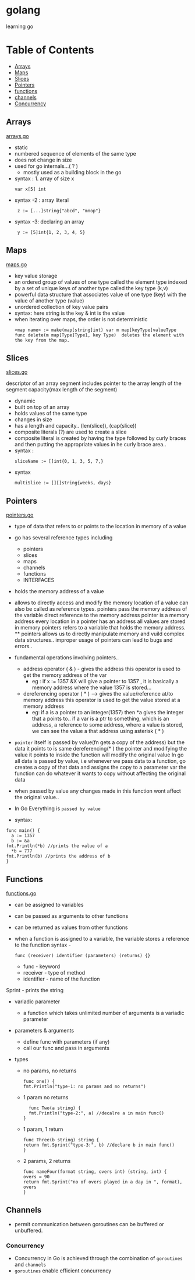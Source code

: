 # golang

learning go

# Table of Contents

- [Arrays](#arrays)
- [Maps](#maps)
- [Slices](#slices)
- [Pointers](#pointers)
- [functions](#functions)
- [channels](#channels)
- [Concurrency](#concurrency)

## Arrays

[arrays.go](https://github.com/deepakgudla/golang/blob/main/Fundamentals/arrays.go)

- static
- numbered sequence of elements of the same type
- does not change in size
- used for go internals...( ? )
  - mostly used as a building block in the go
- syntax : 1. array of size x
  ```golang
  var x[5] int
  ```
- syntax -2 : array literal
  ```golang
   z := [...]string{"abcd", "mnop"}
  ```
- syntax -3: declaring an array
  ```golang
   y := [5]int{1, 2, 3, 4, 5}
  ```

## Maps

[maps.go](https://github.com/deepakgudla/golang/blob/main/Fundamentals/maps.go)

- key value storage
- an ordered group of values of one type called the element type indexed by a set of unique keys of another type called the key type (k,v)
- powerful data structure that associates value of one type (key) with the value of another type (value)
- unordered collection of key value pairs
- syntax: here string is the key & int is the value
- when iterating over maps, the order is not deterministic
  ```golang
  <map name> := make(map[string]int) var m map[keyType]valueType
  func delete(m map[Type]Type1, key Type)  deletes the element with the key from the map.
  ``` 

## Slices

[slices.go](https://github.com/deepakgudla/golang/blob/main/Fundamentals/slices.go)

descriptor of an array segment
includes pointer to the array
length of the segment
capacity(max length of the segment)

- dynamic
- built on top of an array
- holds values of the same type
- changes in size
- has a length and capacity.. (len(slice)), (cap(slice)) 
- composite literals (?) are used to create a slice
- composite literal is created by having the type followed by curly braces and then putting the appropriate values in he curly brace area..
- syntax :
  ```golang
  sliceName := []int{0, 1, 3, 5, 7,}
  ```
- syntax
  ```golang
  multiSlice := [][]string{weeks, days}
  ```

## Pointers

[pointers.go](https://github.com/deepakgudla/golang/blob/main/Fundamentals/pointers.go)

- type of data that refers to or points to the location in memory of a value
- go has several reference types including

  - pointers
  - slices
  - maps
  - channels
  - functions
  - INTERFACES

- holds the memory address of a value
- allows to directly access and modify the memory location of a value
  can also be called as reference types.
  pointers pass the memory address of the variable
  direct reference to the memory address
  pointer is a memory address
  every location in a pointer has an address
  all values are stored in memory
  pointers refers to a variable that holds the memory address.
  \*\* pointers allows us to directly manipulate memory and vuild complex data structures..
  improper usage of pointers can lead to bugs and errors..

* fundamental operations involving pointers..
  - address operator ( & ) - gives the address
    this operator is used to get the memory address of the var
    - eg : if x := 1357 &X will give a pointer to 1357 , it is basically a memory address where the value 1357 is stored...
  - dereferencing operator ( \* ) --> gives the value/reference at/to memory address
    this operator is used to get the value stored at a memory address
    - eg: if a is a pointer to an integer(1357) then \*a gives the integer that a points to..
      if a var is a ptr to something, which is an address, a reference to some address,
      where a value is stored, we can see the value a that address using asterisk ( \* )
* `pointer` itself is passed by value(fn gets a copy of the address) but the data it points to is same
  dereferencing(\* ) the pointer and modifying the value it points to inside the function will modify the original value
  In go all data is passed by value, i.e whenever we pass data to a function,
  go creates a copy of that data and assigns the copy to a parameter var
  the function can do whatever it wants to copy without affecting the original data
* when passed by value any changes made in this function wont affect the original value..

* In Go Everything is `passed by value`
* syntax:

```golang
func main() {
  a := 1357
  b := &a
fmt.Println(*b) //prints the value of a
  *b = 777
fmt.Println(b) //prints the address of b
}
```

## Functions

[functions.go](https://github.com/deepakgudla/golang/blob/main/Fundamentals/functions.go)

- can be assigned to variables
- can be passed as arguments to other functions
- can be returned as values from other functions
- when a function is assigned to a variable, the variable stores a reference to the function
  syntax -

  ```golang
  func (receiver) identifier (parameters) (returns) {}
  ```

  - func - keyword
  - receiver - type of method
  - identifier - name of the function

Sprint - prints the string

- variadic parameter

  - a function which takes unlimited number of arguments is a variadic parameter

- parameters & arguments
  - define func with parameters (if any)
  - call our func and pass in arguments
- types

  - no params, no returns
    ```golang
    func one() {
    fmt.Println("type-1: no params and no returns")
    ```
  - 1 param no returns
    ```golang
      func Two(a string) {
      fmt.Println("type-2:", a) //decalre a in main func()
    }
    ```
  - 1 param, 1 return
    ```golang
    func Three(b string) string {
    return fmt.Sprint("type-3:", b) //declare b in main func()
    }
    ```
  - 2 params, 2 returns

    ```golang
    func nameFour(format string, overs int) (string, int) {
    overs = 90
    return fmt.Sprint("no of overs played in a day in ", format), overs
    }
    ```
    
## Channels
- permit communication between goroutines can be buffered or unbuffered.

### Concurrency
- Concurrency in Go is achieved through the combination of `goroutines` and `channels`
- `goroutines` enable efficient concurrency